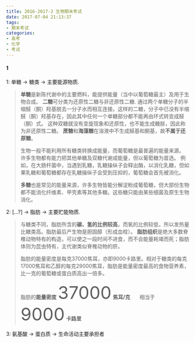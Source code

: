 ```yaml
---
title: 2016-2017-2 生物期末考试
date: 2017-07-04 21:13:37
tags:
- 期末考试
categories:
- 高考
- 化学
- 考试
---
```


#### 1

1: 单糖 → 糖类 → 主要能源物质.
> **单糖**是新陈代谢中的主要燃料，能提供能量（当中以葡萄糖最主）及用于生物合成。
> **二糖**可分类为还原性二糖与非还原性二糖. 通过两个单糖分子的半缩醛（酮）羟基脱去一分子水而相互连接。这样的二糖，分子中已没有半缩醛（酮）羟基存在，因此其中任何一个单糖部分都不能再由环式转变成醛（酮）式。
> 这种双糖就没有变旋现象和还原性，也不能生成糖脎，因此称为非还原性二糖。
> **蔗糖**和**海藻糖**在溶液中不生成醛基和酮基，故**不属于还原糖**。
>
> 生物一般不能利用所有糖类转换成能量，而葡萄糖是最普遍的能量来源。
> 许多生物都有能力把其他单糖及双糖代谢成能量，但以葡萄糖为首选。
> 例如，在大肠杆菌中，当遇到乳糖，乳糖操纵子会释出酶，以消化乳糖，但如果乳糖和葡萄糖都存在乳糖操纵子会受到压抑的，葡萄糖会首先被消化。
>
> **多糖**也是常见的能量来源，许多生物皆能分解淀粉成葡萄糖，但大部份生物都不能消化纤维素、甲壳素等其他多糖。这些糖只能由某些细菌及原生生物消化。

2: [...?] → 脂肪 → 主要贮能物质.
> 与糖类不同，脂肪所含的**碳、氢的比例较高**，而氧的比例较低，所以发热量比糖类高。脂肪最后产生物是胆固醇（形成血栓）。
> **脂肪组织**是绝大多数脊椎动物特有的构造，可以使之一段时间不进食，而不会能量耗竭而死；脂肪体则为昆虫特有，主代谢类似脊椎动物的肝。
>
> 脂肪的能量密度是每克37000焦耳，亦即9000卡路里。相对于糖类的每克17000焦耳和乙醇的每克29000焦耳，脂肪是能量密度最高的食物营养素，比一克的葡萄糖或蛋白质高出一倍多。
>
> 脂肪的**能量密度**
> <font size="33">37000</font> **焦耳/克** &ensp; &ensp; 相当于 &ensp; &ensp; <font size='33'>9000</font> **卡路里**


3: 氨基酸 → 蛋白质 → 生命活动主要承担者
